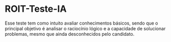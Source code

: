 # ROIT-Teste-IA
Esse teste tem como intuito avaliar conhecimentos básicos, sendo que o principal objetivo é analisar o raciocínio lógico e a capacidade de solucionar problemas, mesmo que ainda desconhecidos pelo candidato.
